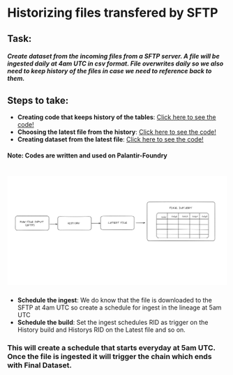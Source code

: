 # Historizing files transfered by SFTP
## Task: 
##### Create dataset from the incoming files from a SFTP server. A file will be ingested daily at 4am UTC in csv format. File overwrites daily so we also need to keep history of the files in case we need to reference back to them.

## Steps to take:

- **Creating code that keeps history of the tables**: [Click here to see the code!](https://github.com/Kovaczso/Python/blob/main/Pyspark/Keeping%20history%20of%20Input%20files/History.py)
- **Choosing the latest file from the history**: [Click here to see the code!](https://github.com/Kovaczso/Python/blob/main/Pyspark/Keeping%20history%20of%20Input%20files/Latest_file.py)
- **Creating dataset from the latest file**: [Click here to see the code!](https://github.com/Kovaczso/Python/blob/main/Pyspark/Keeping%20history%20of%20Input%20files/Final_dataset.py)

#### **Note:** Codes are written and used on Palantir-Foundry

# ![diagram](diagram.jpg)

- **Schedule the ingest**: We do know that the file is downloaded to the SFTP at 4am UTC so create a schedule for ingest in the lineage at 5am UTC
- **Schedule the build**: Set the ingest schedules RID as trigger on the History build and Historys RID on the Latest file and so on. 

### This will create a schedule that starts everyday at 5am UTC. Once the file is ingested it will trigger the chain which ends with Final Dataset.
